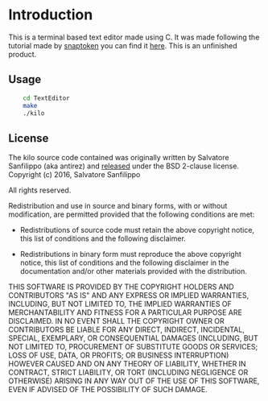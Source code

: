 # Introduction
This is a terminal based text editor made using C.
It was made following the tutorial made by [snaptoken](https://github.com/snaptoken)
you can find it [here](https://github.com/snaptoken/kilo-tutorial).
This is an unfinished product.
## Usage
```bash
    cd TextEditor
    make
    ./kilo
```
## License
The kilo source code contained was originally written by Salvatore Sanfilippo (aka antirez) and [released](https://github.com/antirez/kilo) under the BSD 2-clause license. 
Copyright (c) 2016, Salvatore Sanfilippo <antirez at gmail dot com>

All rights reserved.

Redistribution and use in source and binary forms, with or without
modification, are permitted provided that the following conditions are met:

* Redistributions of source code must retain the above copyright notice,
  this list of conditions and the following disclaimer.

* Redistributions in binary form must reproduce the above copyright notice,
  this list of conditions and the following disclaimer in the documentation
  and/or other materials provided with the distribution.

THIS SOFTWARE IS PROVIDED BY THE COPYRIGHT HOLDERS AND CONTRIBUTORS "AS IS" AND
ANY EXPRESS OR IMPLIED WARRANTIES, INCLUDING, BUT NOT LIMITED TO, THE IMPLIED
WARRANTIES OF MERCHANTABILITY AND FITNESS FOR A PARTICULAR PURPOSE ARE
DISCLAIMED. IN NO EVENT SHALL THE COPYRIGHT OWNER OR CONTRIBUTORS BE LIABLE FOR
ANY DIRECT, INDIRECT, INCIDENTAL, SPECIAL, EXEMPLARY, OR CONSEQUENTIAL DAMAGES
(INCLUDING, BUT NOT LIMITED TO, PROCUREMENT OF SUBSTITUTE GOODS OR SERVICES;
LOSS OF USE, DATA, OR PROFITS; OR BUSINESS INTERRUPTION) HOWEVER CAUSED AND ON
ANY THEORY OF LIABILITY, WHETHER IN CONTRACT, STRICT LIABILITY, OR TORT
(INCLUDING NEGLIGENCE OR OTHERWISE) ARISING IN ANY WAY OUT OF THE USE OF THIS
SOFTWARE, EVEN IF ADVISED OF THE POSSIBILITY OF SUCH DAMAGE.

